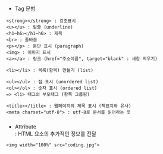 ###
- Tag 문법
```
<strong></strong> : 강조표시
<u></u> : 밑줄 (underline)
<h1~h6></h1~h6> : 제목
<br> : 줄바꿈
<p></p> : 문단 표시 (paragraph)
<img> : 이미지 표시
<a></a> : 링크 (href="주소이름", target="blank" : 새창 띄우기)

<li></li> : 목록(항목) 만들기 (list)

<ul></ul> : 점 표시 (unordered list)
<ol></ol> : 숫자 표시 (ordered list)
=> <li> 태그의 부모태그 (항목 그룹핑)

<title></title> : 웹페이지의 제목 표시 (책표지와 유사)
<meta charset="utf-8"> : utf-8로 문서를 읽어라는 뜻
```
###
- Attribute  
: HTML 요소의 추가적인 정보를 전달
```
<img width="100%" src="coding.jpg">
```

###
